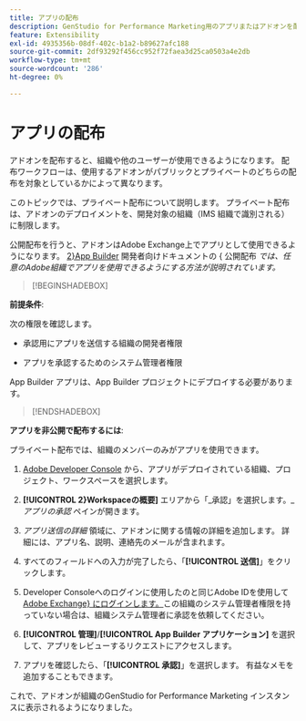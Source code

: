 ```yaml
---
title: アプリの配布
description: GenStudio for Performance Marketing用のアプリまたはアドオンを配布します。
feature: Extensibility
exl-id: 4935356b-08df-402c-b1a2-b89627afc188
source-git-commit: 2df93292f456cc952f72faea3d25ca0503a4e2db
workflow-type: tm+mt
source-wordcount: '286'
ht-degree: 0%

---
```


# アプリの配布

アドオンを配布すると、組織や他のユーザーが使用できるようになります。 配布ワークフローは、使用するアドオンがパブリックとプライベートのどちらの配布を対象としているかによって異なります。

このトピックでは、プライベート配布について説明します。 プライベート配布は、アドオンのデプロイメントを、開発対象の組織（IMS 組織で識別される）に制限します。

公開配布を行うと、アドオンはAdobe Exchange上でアプリとして使用できるようになります。 [2&rbrace;App Builder](https://developer.adobe.com/app-builder/docs/guides/distribution/public/) 開発者向けドキュメントの &lbrace; 公開配布 _では、任意のAdobe組織でアプリを使用できるようにする方法が説明されています。_

>[!BEGINSHADEBOX]

**前提条件**:

次の権限を確認します。

* 承認用にアプリを送信する組織の開発者権限

* アプリを承認するためのシステム管理者権限

App Builder アプリは、App Builder プロジェクトにデプロイする必要があります。

>[!ENDSHADEBOX]

**アプリを非公開で配布するには**:

プライベート配布では、組織のメンバーのみがアプリを使用できます。

1. [Adobe Developer Console](https://developer.adobe.com/console/) から、アプリがデプロイされている組織、プロジェクト、ワークスペースを選択します。

1. **[!UICONTROL 2&rbrace;Workspaceの概要]** エリアから「_承認」を選択します。__アプリの承認_ ペインが開きます。

1. _アプリ送信の詳細_ 領域に、アドオンに関する情報の詳細を追加します。 詳細には、アプリ名、説明、連絡先のメールが含まれます。

1. すべてのフィールドへの入力が完了したら、「**[!UICONTROL 送信]**」をクリックします。

1. Developer Consoleへのログインに使用したのと同じAdobe IDを使用して [Adobe Exchange&rbrace; にログインします。 &#x200B;](https://exchange.adobe.com/)この組織のシステム管理者権限を持っていない場合は、組織システム管理者に承認を依頼してください。

1. **[!UICONTROL 管理]**/**[!UICONTROL App Builder アプリケーション]** を選択して、アプリをレビューするリクエストにアクセスします。

1. アプリを確認したら、「**[!UICONTROL 承認]**」を選択します。 有益なメモを追加することもできます。

これで、アドオンが組織のGenStudio for Performance Marketing インスタンスに表示されるようになりました。
